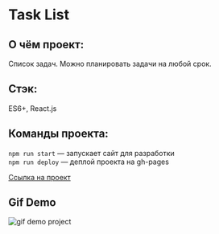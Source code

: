 # Task List
## О чём проект:
Список задач. Можно планировать задачи на любой срок.

## Стэк: 
ES6+, React.js 

## Команды проекта:
`npm run start` — запускает сайт для разработки <br>
`npm run deploy` — деплой проекта на gh-pages

[Ссылка на проект](https://denis-ostapenko.github.io/TaskList/)

## Gif Demo
![gif demo project](https://recordit.co/SiNohuIk62)
